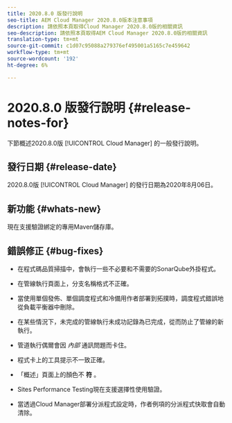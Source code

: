 ```yaml
---
title: 2020.8.0 版發行說明
seo-title: AEM Cloud Manager 2020.8.0版本注意事項
description: 請依照本頁取得Cloud Manager 2020.8.0版的相關資訊
seo-description: 請依照本頁取得AEM Cloud Manager 2020.8.0版的相關資訊
translation-type: tm+mt
source-git-commit: c1d07c95088a279376ef495001a5165c7e459642
workflow-type: tm+mt
source-wordcount: '192'
ht-degree: 6%

---
```


# 2020.8.0 版發行說明 {#release-notes-for}

下節概述2020.8.0版 [!UICONTROL Cloud Manager] 的一般發行說明。

## 發行日期 {#release-date}

2020.8.0版 [!UICONTROL Cloud Manager] 的發行日期為2020年8月06日。

## 新功能 {#whats-new}

現在支援驗證綁定的專用Maven儲存庫。

## 錯誤修正 {#bug-fixes}

* 在程式碼品質掃描中，會執行一些不必要和不需要的SonarQube外掛程式。

* 在管線執行頁面上，分支名稱格式不正確。

* 當使用單個發佈、單個調度程式和冷備用作者部署到拓撲時，調度程式錯誤地從負載平衡器中刪除。

* 在某些情況下，未完成的管線執行未成功記錄為已完成，從而防止了管線的新執行。

* 管道執行偶爾會因 *內部* 通訊問題而卡住。

* 程式卡上的工具提示不一致正確。

* 「概述」頁面上的顏色不 **符** 。

* Sites Performance Testing現在支援選擇性使用驗證。

* 當透過Cloud Manager部署分派程式設定時，作者例項的分派程式快取會自動清除。

